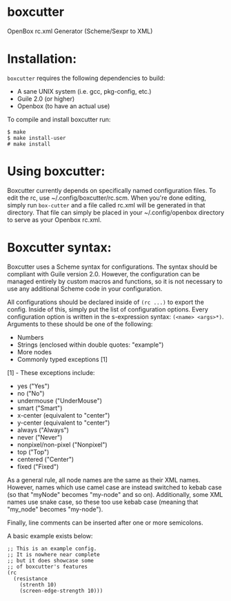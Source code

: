 # boxcutter
OpenBox rc.xml Generator (Scheme/Sexpr to XML)

# Installation:

`boxcutter` requires the following dependencies to build:
* A sane UNIX system (i.e. gcc, pkg-config, etc.)
* Guile 2.0 (or higher)
* Openbox (to have an actual use)

To compile and install boxcutter run:
```
$ make
$ make install-user
# make install
```

# Using boxcutter:

Boxcutter currently depends on specifically named configuration files.
To edit the rc, use ~/.config/boxcutter/rc.scm. When you're done editing,
simply run `box-cutter` and a file called rc.xml will be generated in that
directory. That file can simply be placed in your ~/.config/openbox directory
to serve as your Openbox rc.xml.

# Boxcutter syntax:

Boxcutter uses a Scheme syntax for configurations. The syntax should be compliant
with Guile version 2.0. However, the configuration can be managed entirely by
custom macros and functions, so it is not necessary to use any additional Scheme
code in your configuration.

All configurations should be declared inside of `(rc ...)` to export the config.
Inside of this, simply put the list of configuration options. Every configuration
option is written in the s-expression syntax: `(<name> <args>*)`. Arguments to
these should be one of the following:

* Numbers
* Strings (enclosed within double quotes: "example")
* More nodes
* Commonly typed exceptions [1]

[1] - These exceptions include:

* yes ("Yes")
* no ("No")
* undermouse ("UnderMouse")
* smart ("Smart")
* x-center (equivalent to "<x>center</x>")
* y-center (equivalent to "<y>center</y>")
* always ("Always")
* never ("Never")
* nonpixel/non-pixel ("Nonpixel")
* top ("Top")
* centered ("Center")
* fixed ("Fixed")

As a general rule, all node names are the same as their XML names. However, names
which use camel case are instead switched to kebab case (so that "myNode" becomes
"my-node" and so on). Additionally, some XML names use snake case, so these too
use kebab case (meaning that "my_node" becomes "my-node").

Finally, line comments can be inserted after one or more semicolons.

A basic example exists below:

```
;; This is an example config.
;; It is nowhere near complete
;; but it does showcase some
;; of boxcutter's features
(rc
  (resistance
    (strenth 10)
    (screen-edge-strength 10)))
```
